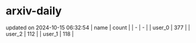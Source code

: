 # arxiv-daily
updated on 2024-10-15 06:32:54
| name | count |
| - | - |
| user_0 | 377 |
| user_2 | 112 |
| user_1 | 118 |
